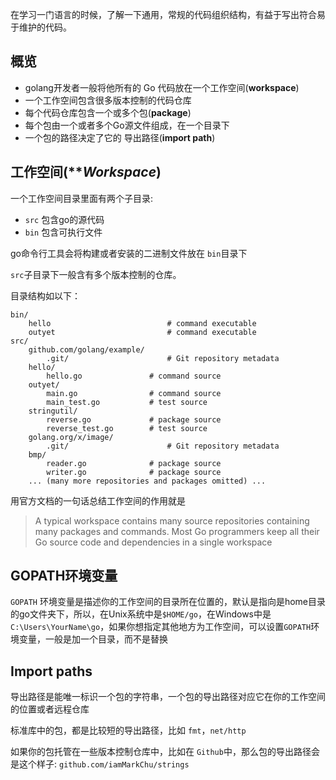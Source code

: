 在学习一门语言的时候，了解一下通用，常规的代码组织结构，有益于写出符合易于维护的代码。

## 概览

- golang开发者一般将他所有的 Go 代码放在一个工作空间(**workspace**)
- 一个工作空间包含很多版本控制的代码仓库
- 每个代码仓库包含一个或多个包(**package**)
- 每个包由一个或者多个Go源文件组成，在一个目录下
- 一个包的路径决定了它的 导出路径(**import path**)

## 工作空间(***Workspace*)

一个工作空间目录里面有两个子目录:
- `src` 包含go的源代码
- `bin` 包含可执行文件

go命令行工具会将构建或者安装的二进制文件放在 `bin`目录下

`src`子目录下一般含有多个版本控制的仓库。

目录结构如以下：

```
bin/
    hello                          # command executable
    outyet                         # command executable
src/
    github.com/golang/example/
        .git/                      # Git repository metadata
	hello/
	    hello.go               # command source
	outyet/
	    main.go                # command source
	    main_test.go           # test source
	stringutil/
	    reverse.go             # package source
	    reverse_test.go        # test source
    golang.org/x/image/
        .git/                      # Git repository metadata
	bmp/
	    reader.go              # package source
	    writer.go              # package source
    ... (many more repositories and packages omitted) ...
```

用官方文档的一句话总结工作空间的作用就是

> A typical workspace contains many source repositories containing many packages and commands. Most Go programmers keep all their Go source code and dependencies in a single workspace

## GOPATH环境变量
`GOPATH` 环境变量是描述你的工作空间的目录所在位置的，默认是指向是home目录的go文件夹下，所以，在Unix系统中是`$HOME/go`，在Windows中是`C:\Users\YourName\go`，如果你想指定其他地方为工作空间，可以设置`GOPATH`环境变量，一般是加一个目录，而不是替换

## Import paths

导出路径是能唯一标识一个包的字符串，一个包的导出路径对应它在你的工作空间的位置或者远程仓库

标准库中的包，都是比较短的导出路径，比如 `fmt`，`net/http`

如果你的包托管在一些版本控制仓库中，比如在 `Github`中，那么包的导出路径会是这个样子: `github.com/iamMarkChu/strings`

